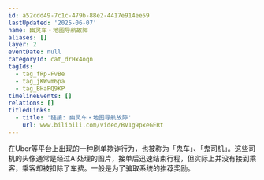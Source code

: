 ```yaml
---
id: a52cdd49-7c1c-479b-88e2-4417e914ee59
lastUpdated: '2025-06-07'
name: 幽灵车・地图导航故障
aliases: []
layer: 2
eventDate: null
categoryId: cat_drHx4oqn
tagIds:
  - tag_fRp-FvBe
  - tag_jKWvm6pa
  - tag_BHaPQ9KP
timelineEvents: []
relations: []
titledLinks:
  - title: '链接: 幽灵车・地图导航故障'
    url: www.bilibili.com/video/BV1g9pxeGERt
---
```

在Uber等平台上出现的一种刷单欺诈行为，也被称为「鬼车」、「鬼司机」。这些司机的头像通常是经过AI处理的图片，接单后迅速结束行程，但实际上并没有接到乘客，乘客却被扣除了车费。一般是为了骗取系统的推荐奖励。
